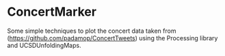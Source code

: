 # ConcertMarker
Some simple techniques to plot the concert data taken from 
(https://github.com/padamop/ConcertTweets)
using the Processing library and UCSDUnfoldingMaps.
